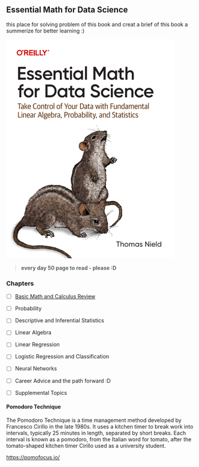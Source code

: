 ## Essential Math for Data Science

this place for solving problem of this book and creat a brief of this book a summerize for better learning :)

![ES](./assets/ES.PNG)

> **every day 50 page to read - please :D**

### Chapters

- [ ] [Basic Math and Calculus Review](/Basic-Math-and-Calculus-Review)
- [ ] Probability
- [ ] Descriptive and Inferential Statistics
- [ ] Linear Algebra
- [ ] Linear Regression
- [ ] Logistic Regression and Classification
- [ ] Neural Networks
- [ ] Career Advice and the path forward :D

- [ ] Supplemental Topics

#### Pomodoro Technique

The Pomodoro Technique is a time management method developed by Francesco Cirillo in the late 1980s. It uses a kitchen timer to break work into intervals, typically 25 minutes in length, separated by short breaks. Each interval is known as a pomodoro, from the Italian word for tomato, after the tomato-shaped kitchen timer Cirillo used as a university student.

https://pomofocus.io/
